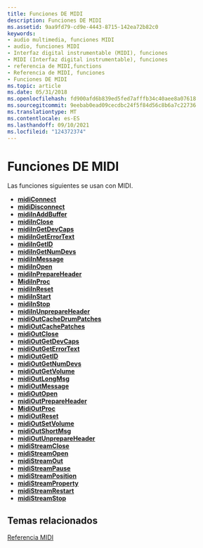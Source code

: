 ```yaml
---
title: Funciones DE MIDI
description: Funciones DE MIDI
ms.assetid: 9aa9fd79-cd9e-4443-8715-142ea72b82c0
keywords:
- audio multimedia, funciones MIDI
- audio, funciones MIDI
- Interfaz digital instrumentable (MIDI), funciones
- MIDI (Interfaz digital instrumentable), funciones
- referencia de MIDI,functions
- Referencia de MIDI, funciones
- Funciones DE MIDI
ms.topic: article
ms.date: 05/31/2018
ms.openlocfilehash: fd900afd6b839ed5fed7afffb34c40aee8a07618
ms.sourcegitcommit: 9eebab0ead09cecdbc24f5f84d56c8b6a7c22736
ms.translationtype: MT
ms.contentlocale: es-ES
ms.lasthandoff: 09/10/2021
ms.locfileid: "124372374"
---
```

# <a name="midi-functions"></a>Funciones DE MIDI

Las funciones siguientes se usan con MIDI.

-   [**midiConnect**](/windows/win32/api/mmeapi/nf-mmeapi-midiconnect)
-   [**midiDisconnect**](/windows/win32/api/mmeapi/nf-mmeapi-mididisconnect)
-   [**midiInAddBuffer**](/windows/win32/api/mmeapi/nf-mmeapi-midiinaddbuffer)
-   [**midiInClose**](/windows/win32/api/mmeapi/nf-mmeapi-midiinclose)
-   [**midiInGetDevCaps**](/windows/win32/api/mmeapi/nf-mmeapi-midiingetdevcaps)
-   [**midiInGetErrorText**](/windows/win32/api/mmeapi/nf-mmeapi-midiingeterrortext)
-   [**midiInGetID**](/windows/win32/api/mmeapi/nf-mmeapi-midiingetid)
-   [**midiInGetNumDevs**](/windows/win32/api/mmeapi/nf-mmeapi-midiingetnumdevs)
-   [**midiInMessage**](/windows/win32/api/mmeapi/nf-mmeapi-midiinmessage)
-   [**midiInOpen**](/windows/win32/api/mmeapi/nf-mmeapi-midiinopen)
-   [**midiInPrepareHeader**](/windows/win32/api/mmeapi/nf-mmeapi-midiinprepareheader)
-   [**MidiInProc**](/previous-versions//dd798460(v=vs.85))
-   [**midiInReset**](/windows/win32/api/mmeapi/nf-mmeapi-midiinreset)
-   [**midiInStart**](/windows/win32/api/mmeapi/nf-mmeapi-midiinstart)
-   [**midiInStop**](/windows/win32/api/mmeapi/nf-mmeapi-midiinstop)
-   [**midiInUnprepareHeader**](/windows/win32/api/mmeapi/nf-mmeapi-midiinunprepareheader)
-   [**midiOutCacheDrumPatches**](/windows/win32/api/mmeapi/nf-mmeapi-midioutcachedrumpatches)
-   [**midiOutCachePatches**](/windows/win32/api/mmeapi/nf-mmeapi-midioutcachepatches)
-   [**midiOutClose**](/windows/win32/api/mmeapi/nf-mmeapi-midioutclose)
-   [**midiOutGetDevCaps**](/windows/win32/api/mmeapi/nf-mmeapi-midioutgetdevcaps)
-   [**midiOutGetErrorText**](/windows/win32/api/mmeapi/nf-mmeapi-midioutgeterrortext)
-   [**midiOutGetID**](/windows/win32/api/mmeapi/nf-mmeapi-midioutgetid)
-   [**midiOutGetNumDevs**](/windows/win32/api/mmeapi/nf-mmeapi-midioutgetnumdevs)
-   [**midiOutGetVolume**](/windows/win32/api/mmeapi/nf-mmeapi-midioutgetvolume)
-   [**midiOutLongMsg**](/windows/win32/api/mmeapi/nf-mmeapi-midioutlongmsg)
-   [**midiOutMessage**](/windows/win32/api/mmeapi/nf-mmeapi-midioutmessage)
-   [**midiOutOpen**](/windows/win32/api/mmeapi/nf-mmeapi-midioutopen)
-   [**midiOutPrepareHeader**](/windows/win32/api/mmeapi/nf-mmeapi-midioutprepareheader)
-   [**MidiOutProc**](/previous-versions//dd798478(v=vs.85))
-   [**midiOutReset**](/windows/win32/api/mmeapi/nf-mmeapi-midioutreset)
-   [**midiOutSetVolume**](/windows/win32/api/mmeapi/nf-mmeapi-midioutsetvolume)
-   [**midiOutShortMsg**](/windows/win32/api/mmeapi/nf-mmeapi-midioutshortmsg)
-   [**midiOutUnprepareHeader**](/windows/win32/api/mmeapi/nf-mmeapi-midioutunprepareheader)
-   [**midiStreamClose**](/windows/win32/api/mmeapi/nf-mmeapi-midistreamclose)
-   [**midiStreamOpen**](/windows/win32/api/mmeapi/nf-mmeapi-midistreamopen)
-   [**midiStreamOut**](/windows/win32/api/mmeapi/nf-mmeapi-midistreamout)
-   [**midiStreamPause**](/windows/win32/api/mmeapi/nf-mmeapi-midistreampause)
-   [**midiStreamPosition**](/windows/win32/api/mmeapi/nf-mmeapi-midistreamposition)
-   [**midiStreamProperty**](/windows/win32/api/mmeapi/nf-mmeapi-midistreamproperty)
-   [**midiStreamRestart**](/windows/win32/api/mmeapi/nf-mmeapi-midistreamrestart)
-   [**midiStreamStop**](/windows/win32/api/mmeapi/nf-mmeapi-midistreamstop)

## <a name="related-topics"></a>Temas relacionados

<dl> <dt>

[Referencia MIDI](midi-reference.md)
</dt> </dl>

 

 